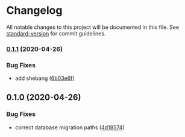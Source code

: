 # Changelog

All notable changes to this project will be documented in this file. See [standard-version](https://github.com/conventional-changelog/standard-version) for commit guidelines.

### [0.1.1](https://github.com/reliquaryhq/server/compare/v0.1.0...v0.1.1) (2020-04-26)


### Bug Fixes

* add shebang ([6b03e6f](https://github.com/reliquaryhq/server/commit/6b03e6f79556a569c0d671a99326d866a4601b6a))

## 0.1.0 (2020-04-26)


### Bug Fixes

* correct database migration paths ([4d18574](https://github.com/reliquaryhq/server/commit/4d18574ffb4b62c61cc52c0183f498d0b8fd36fe))
